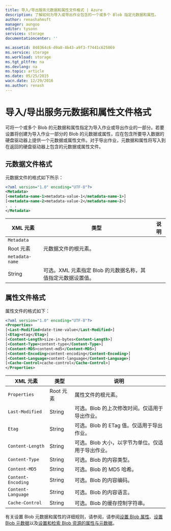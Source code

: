 ```yaml
---
title: 导入/导出服务元数据和属性文件格式 | Azure
description: 了解如何为导入或导出作业包含的一个或多个 Blob 指定元数据和属性。
author: renashahmsft
manager: aungoo
editor: tysonn
services: storage
documentationcenter: ''

ms.assetid: 840364c6-d9a8-4b43-a9f3-f7441c625069
ms.service: storage
ms.workload: storage
ms.tgt_pltfrm: na
ms.devlang: na
ms.topic: article
ms.date: 05/25/2015
wacn.date: 12/29/2016
ms.author: renash
---
```


# 导入/导出服务元数据和属性文件格式
可将一个或多个 Blob 的元数据和属性指定为导入作业或导出作业的一部分。若要设置将创建为导入作业一部分的 Blob 的元数据或属性，应在包含所要导入数据的硬盘驱动器上提供一个元数据或属性文件。对于导出作业，元数据和属性将写入到在返回的硬盘驱动器上包含的元数据或属性文件。

## 元数据文件格式  
元数据文件的格式如下所示：

```xml
<?xml version="1.0" encoding="UTF-8"?>  
<Metadata>  
[<metadata-name-1>metadata-value-1</metadata-name-1>]  
[<metadata-name-2>metadata-value-2</metadata-name-2>]  
. . .  
</Metadata>  
```

|XML 元素|类型|说明|  
|-----------------|----------|-----------------|  
|`Metadata`  
|Root 元素|元数据文件的根元素。|  
|`metadata-name`  
|String|可选。XML 元素指定 Blob 的元数据名称，其值指定元数据设置值。|  

## 属性文件格式  
属性文件的格式如下：

```xml
<?xml version="1.0" encoding="UTF-8"?>  
<Properties>  
[<Last-Modified>date-time-value</Last-Modified>]  
[<Etag>etag</Etag>]  
[<Content-Length>size-in-bytes<Content-Length>]  
[<Content-Type>content-type</Content-Type>]  
[<Content-MD5>content-md5</Content-MD5>]  
[<Content-Encoding>content-encoding</Content-Encoding>]  
[<Content-Language>content-language</Content-Language>]  
[<Cache-Control>cache-control</Cache-Control>]  
</Properties>  
```

|XML 元素|类型|说明|  
|-----------------|----------|-----------------|  
|`Properties`|Root 元素|属性文件的根元素。|  
|`Last-Modified`|String|可选。Blob 的上次修改时间。仅适用于导出作业。|  
|`Etag`|String|可选。Blob 的 ETag 值。仅适用于导出作业。|  
|`Content-Length`|String|可选。Blob 大小，以字节为单位。仅适用于导出作业。|  
|`Content-Type`|String|可选。Blob 的内容类型。|  
|`Content-MD5`|String|可选。Blob 的 MD5 哈希。|  
|`Content-Encoding`|String|可选。Blob 的内容编码。|  
|`Content-Language`|String|可选。Blob 的内容语言。|  
|`Cache-Control`|String|可选。Blob 的缓存控制字符串。|  

 有关设置 Blob 元数据和属性的详细规则，请参阅，请参阅[设置 Blob 属性](https://docs.microsoft.com/zh-CN/rest/api/storageservices/fileservices/set-blob-properties)、[设置 Blob 元数据](https://docs.microsoft.com/zh-CN/rest/api/storageservices/fileservices/set-blob-metadata)以及[设置和检索 Blob 资源的属性与元数据](https://docs.microsoft.com/zh-CN/rest/api/storageservices/fileservices/setting-and-retrieving-properties-and-metadata-for-blob-resources)。

<!---HONumber=Mooncake_1226_2016-->